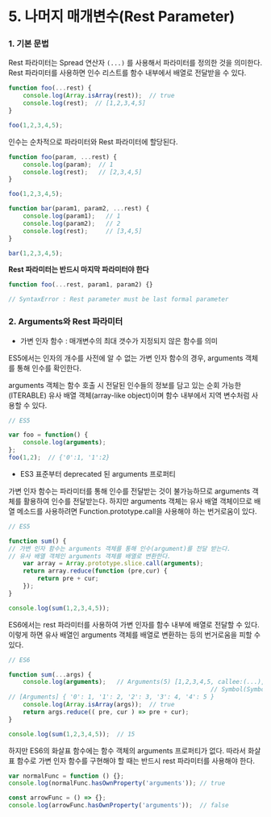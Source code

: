# 5. 나머지 매개변수(Rest Parameter)

### 1. 기본 문법

Rest 파라미터는 Spread 연산자 `(...)` 를 사용해서 파라미터를 정의한 것을 의미한다. Rest 파라미터를 사용하면 인수 리스트를 함수 내부에서 배열로 전달받을 수 있다.

```jsx
function foo(...rest) {
	console.log(Array.isArray(rest));  // true
	console.log(rest);  // [1,2,3,4,5]
}

foo(1,2,3,4,5);
```

인수는 순차적으로 파라미터와 Rest 파라미터에 할당된다.

```jsx
function foo(param, ...rest) {
	console.log(param);  // 1
	console.log(rest);   // [2,3,4,5]
}

foo(1,2,3,4,5);

function bar(param1, param2, ...rest) {
	console.log(param1);   // 1
	console.log(param2);   // 2
	console.log(rest);     // [3,4,5]
}

bar(1,2,3,4,5);
```

**Rest 파라미터는 반드시 마지막 파라미터야 한다**

```jsx
function foo(...rest, param1, param2) {}

// SyntaxError : Rest parameter must be last formal parameter
```

### 2. Arguments와 Rest 파라미터

- 가변 인자 함수 : 매개변수의 최대 갯수가 지정되지 않은 함수를 의미

ES5에서는 인자의 개수를 사전에 알 수 없는 가변 인자 함수의 경우, arguments 객체를 통해 인수를 확인한다.

arguments 객체는 함수 호출 시 전달된 인수들의 정보를 담고 있는 순회 가능한(ITERABLE) 유사 배열 객체(array-like object)이며 함수 내부에서 지역 변수처럼 사용할 수 있다.

```jsx
// ES5

var foo = function() {
	console.log(arguments);
};
foo(1,2);  // {'0':1, '1':2}
```

- ES3 표준부터 deprecated 된 arguments 프로퍼티

가변 인자 함수는 파라미터를 통해 인수를 전달받는 것이 불가능하므로 arguments 객체를 활용하여 인수를 전달받는다. 하지만 arguments 객체는 유사 배열 객체이므로 배열 메소드를 사용하려면 Function.prototype.call을 사용해야 하는 번거로움이 있다.

```jsx
// ES5

function sum() {
// 가변 인자 함수는 arguments 객체를 통해 인수(argument)를 전달 받는다. 
// 유사 배열 객체인 arguments 객체를 배열로 변환한다.
	var array = Array.prototype.slice.call(arguments);
	return array.reduce(function (pre,cur) {
		return pre + cur;
	});
}

console.log(sum(1,2,3,4,5));
```

ES6에서는 rest 파라미터를 사용하여 가변 인자를 함수 내부에 배열로 전달할 수 있다. 이렇게 하면 유사 배열인 arguments 객체를 배열로 변환하는 등의 번거로움을 피할 수 있다.

```jsx
// ES6

function sum(...args) {
	console.log(arguments);   // Arguments(5) [1,2,3,4,5, callee:(...),
														// Symbol(Symbol.iterator): F]
// [Arguments] { '0': 1, '1': 2, '2': 3, '3': 4, '4': 5 }
	console.log(Array.isArray(args));  // true
	return args.reduce(( pre, cur ) => pre + cur);
}

console.log(sum(1,2,3,4,5));  // 15
```

하지만 ES6의 화살표 함수에는 함수 객체의 arguments 프로퍼티가 없다. 따라서 화살표 함수로 가변 인자 함수를 구현해야 할 때는 반드시 rest 파라미터를 사용해야 한다.

```jsx
var normalFunc = function () {};
console.log(normalFunc.hasOwnProperty('arguments')); // true

const arrowFunc = () => {};
console.log(arrowFunc.hasOwnProperty('arguments'));  // false
```